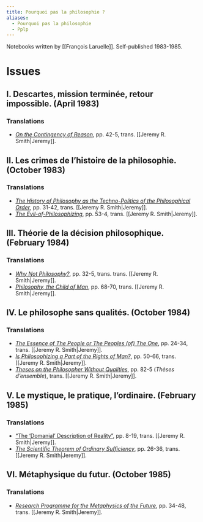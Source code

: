 ```yaml
---
title: Pourquoi pas la philosophie ?
aliases:
  - Pourquoi pas la philosophie
  - Pplp
---
```

Notebooks written by [[François Laruelle]]. Self-published 1983-1985.
# Issues

##  I. Descartes, mission terminée, retour impossible. (April 1983)

### Translations

* [_On the Contingency of Reason_](https://endemictheory.wordpress.com/2021/08/08/translation-of-francois-laruelle-on-the-contingency-of-reason-in-pourquoi-pas-la-philosophie-1-april-1983/), pp. 42-5, trans. [[Jeremy R. Smith|Jeremy]].
## II. Les crimes de l’histoire de la philosophie. (October 1983)

### Translations

* [_The History of Philosophy as the Techno-Politics of the Philosophical Order_](https://endemictheory.wordpress.com/2021/08/08/translation-of-francois-laruelle-the-history-of-philosophy-as-the-techno-politics-of-the-philosophical-order-in-pourquoi-pas-la-philosophie-2-october-1983/), pp. 31-42, trans. [[Jeremy R. Smith|Jeremy]].
* [_The Evil-of-Philosophizing_](https://endemictheory.wordpress.com/2021/09/06/translation-of-francois-laruelle-the-evil-of-philosophizing-from-pourquoi-pas-la-philosophie-2-october-1983/), pp. 53-4, trans. [[Jeremy R. Smith|Jeremy]].

## III. Théorie de la décision philosophique. (February 1984)

### Translations

* [_Why Not Philosophy?_](https://endemictheory.wordpress.com/2021/03/21/translation-of-francois-laruelle-why-not-philosophy-in-pourquoi-pas-la-philosophie-3-1984/), pp. 32-5, trans. trans. [[Jeremy R. Smith|Jeremy]].
* [_Philosophy, the Child of Man_](https://endemictheory.wordpress.com/2021/04/04/translation-of-francois-laruelle-philosophy-the-child-of-man-from-pourquoi-pas-la-philosophie-3-february-1984/), pp. 68-70, trans. [[Jeremy R. Smith|Jeremy]].
## IV. Le philosophe sans qualités. (October 1984)

### Translations

* [_The Essence of The People or The Peoples (of) The One_](https://endemictheory.wordpress.com/2021/08/23/translation-of-francois-laruelle-the-essence-of-the-people-or-the-peoples-of-the-one-from-pourquoi-pas-la-philosophie-4-october-1984/), pp. 24-34, trans. [[Jeremy R. Smith|Jeremy]].
* [_Is Philosophizing a Part of the Rights of Man?_](https://endemictheory.wordpress.com/2021/10/08/translation-of-francois-laruelle-is-philosophizing-a-part-of-the-rights-of-man-from-pourquoi-pas-la-philosophie-4-october-1984%ef%bf%bc/), pp. 50-66, trans. [[Jeremy R. Smith|Jeremy]].
* [_Theses on the Philosopher Without Qualities_](https://endemictheory.wordpress.com/2021/03/05/translation-of-francois-laruelle-theses-on-the-philosopher-without-qualities-from-pourquoi-pas-la-philosophie-4-1984/), pp. 82-5 (_Thèses d’ensemble_), trans. [[Jeremy R. Smith|Jeremy]].
## V.  Le mystique, le pratique, l’ordinaire. (February 1985)

### Translations

* [“The ‘Domanial’ Description of Reality”](https://endemictheory.wordpress.com/2022/11/20/translation-of-francois-laruelle-the-domanial-description-of-reality-from-pourquoi-pas-la-philosophie-5-february-1985/), pp. 8-19, trans. [[Jeremy R. Smith|Jeremy]].
* [_The Scientific Theorem of Ordinary Sufficiency_](https://endemictheory.wordpress.com/2021/03/28/translation-of-francois-laruelle-the-scientific-theorem-of-ordinary-sufficiency-from-pourquoi-pas-la-philosophie-5-feburary-1985/), pp. 26-36, trans. [[Jeremy R. Smith|Jeremy]].
## VI. Métaphysique du futur. (October 1985)

### Translations

* [_Research Programme for the Metaphysics of the Future_](https://endemictheory.wordpress.com/2021/04/05/translation-of-francois-laruelle-research-programme-for-the-metaphysics-of-the-future-1985/), pp. 34-48, trans. [[Jeremy R. Smith|Jeremy]].